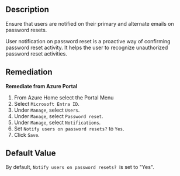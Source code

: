 ## Description

Ensure that users are notified on their primary and alternate emails on password resets.

User notification on password reset is a proactive way of confirming password reset activity. It helps the user to recognize unauthorized password reset activities.

## Remediation

**Remediate from Azure Portal**

1. From Azure Home select the Portal Menu
2. Select `Microsoft Entra ID`.
3. Under `Manage`, select `Users`.
4. Under `Manage`, select `Password reset`.
5. Under `Manage`, select `Notifications`.
6. Set `Notify users on password resets?` to `Yes`.
7. Click `Save`.

## Default Value

By default, `Notify users on password resets? `is set to "Yes".
